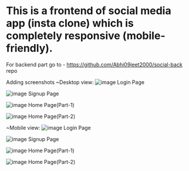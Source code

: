 # This is a frontend of social media app (insta clone) which is completely responsive (mobile-friendly).
For backend part go to - https://github.com/Abhi09jeet2000/social-back repo

Adding screenshots
~Desktop view: 
![image](https://user-images.githubusercontent.com/65527851/205610258-5df5e2c4-a104-4072-8320-f55b1367b1b9.png)
Login Page

![image](https://user-images.githubusercontent.com/65527851/205610585-0f653221-9df0-41de-9a5a-d95663f000a6.png)
Signup Page

![image](https://user-images.githubusercontent.com/65527851/205610692-0ed52d7d-1654-4a82-8a2f-58d8419b06e4.png)
Home Page(Part-1)

![image](https://user-images.githubusercontent.com/65527851/205610806-8aec43a9-3a6a-484e-a32d-a5f2748f2c8f.png)
Home Page(Part-2)

~Mobile view:
![image](https://user-images.githubusercontent.com/65527851/205611010-37ce8dd0-1cba-4a31-81b7-1bef53be9a53.png)
Login Page

![image](https://user-images.githubusercontent.com/65527851/205611569-1d97ce4a-4327-40e4-aa29-c913885869eb.png)
Signup Page

![image](https://user-images.githubusercontent.com/65527851/205611673-a460bb09-f3a1-4b04-b28f-3d6cc1b66c59.png)
Home Page(Part-1)

![image](https://user-images.githubusercontent.com/65527851/205611799-a6c2ef48-512e-4b4d-9505-ad69d54d456b.png)
Home Page(Part-2)
